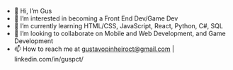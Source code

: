 - 👋 Hi, I’m Gus 
- 👀 I’m interested in becoming a Front End Dev/Game Dev
- 🌱 I’m currently learning HTML/CSS, JavaScript, React, Python, C#, SQL
- 💞️ I’m looking to collaborate on Mobile and Web Development, and Game Development
- 📫 How to reach me at gustavopinheiroct@gmail.com | linkedin.com/in/guspct/ 
